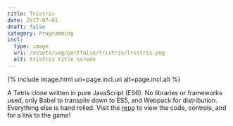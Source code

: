 ```yaml
---
title: Tristris
date: 2017-07-01
draft: false
category: Programming
incl:
  type: image
  uri: /assets/img/portfolio/tristris/tristris.png
  alt: tristris title screen
---
```


{%
    include image.html
    uri=page.incl.uri
    alt=page.incl.alt
%}

A Tetris clone written in pure JavaScript (ES6).<!--more--> No libraries or frameworks used, only Babel to transpile down to ES5, and Webpack for distribution. Everything else is hand rolled. Visit the [repo](https://github.com/tribayf/tristris) to view the code, controls, and for a link to the game!
